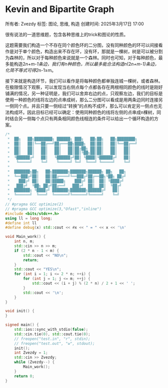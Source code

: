 # Kevin and Bipartite Graph

所有者: Zvezdy
标签: 图论, 思维, 构造
创建时间: 2025年3月17日 17:00

很有说法的一道思维题，包含各种思维上的trick和图论的性质。

这题需要我们构造一个不存在同个颜色环的二分图，没有同种颜色的环可以间接看作是对于单个颜色，构造出来不存在环，没有环，那就是一棵树，树是可以被分割为森林的，所以对于每种颜色来说就是一个森林。同时也可知，对于每种颜色，最多能构造2*n+m-1条边，我们有n种颜色，所以最多能合法构造n*(2*n+m-1)条边，化简不等式可得2*n-1≥m。

接下来就是构造环节，我们可以看作是将每种颜色都单独连城一棵树，或者森林。在极限情况下观察，可以发现当右侧点每个点都各存在两根相同颜色的线时是刚好铺满的情况，另一种证明是，我们可以舍弃右边的点，只观察左边，我们的目标是使用一种颜色的线将左边的点串成树，那么二分图可以看成是用两条边同时连接另一侧同个点。并且只要一侧经过“转换”的点构不成环，那么可以肯定另一侧点也无法构成环。因此目标已经可以确定：使用同种颜色的线将左侧的点串成n棵树，同时结合另一侧每个点只有两条相同颜色线相连的条件可以给出一个循环构造的方案。

```cpp
/*
 *  ██╗   ██╗████████╗ ██████╗ ███╗   ██╗██╗   ██╗████████╗
 *  ██║   ██║╚══██╔══╝██╔═══██╗████╗  ██║██║   ██║╚══██╔══╝
 *  ██║   ██║   ██║   ██║   ██║██╔██╗ ██║██║   ██║   ██║
 *  ██║   ██║   ██║   ██║   ██║██║╚██╗██║██║   ██║   ██║
 *  ╚██████╔╝   ██║   ╚██████╔╝██║ ╚████║╚██████╔╝   ██║
 *   ╚═════╝    ╚═╝    ╚═════╝ ╚═╝  ╚═══╝ ╚═════╝    ╚═╝
 *
 *  ███████╗██╗   ██╗███████╗███████╗██████╗ ██╗   ██╗
 *  ╚══███╔╝██║   ██║██╔════╝╚══███╔╝██╔══██╗╚██╗ ██╔╝
 *    ███╔╝ ██║   ██║█████╗    ███╔╝ ██║  ██║ ╚████╔╝
 *   ███╔╝  ╚██╗ ██╔╝██╔══╝   ███╔╝  ██║  ██║  ╚██╔╝
 *  ███████╗ ╚████╔╝ ███████╗███████╗██████╔╝   ██║
 *  ╚══════╝  ╚═══╝  ╚══════╝╚══════╝╚═════╝    ╚═╝
 */
// #pragma GCC optimize(2)
// #pragma GCC optimize(3,"Ofast","inline")
#include <bits/stdc++.h>
using ll = long long;
#define int ll
#define debug(x) std::cout << #x << " = " << x << '\n'

void Main_work() {
    int n, m;
    std::cin >> n >> m;
    if (2 * n - 1 < m) {
        std::cout << "NO\n";
        return;
    }
    std::cout << "YES\n";
    for (int i = 1; i <= 2 * n; ++i) {
        for (int j = 1; j <= m; ++j) {
            std::cout << (i + j) % (2 * n) / 2 + 1 << ' ';
        }
        std::cout << '\n';
    }
}

void init() {
}

signed main() {
    std::ios::sync_with_stdio(false);
    std::cin.tie(0), std::cout.tie(0);
    // freopen("test.in", "r", stdin);
    // freopen("test.out", "w", stdout);
    init();
    int Zvezdy = 1;
    std::cin >> Zvezdy;
    while (Zvezdy--) {
        Main_work();
    }
    return 0;
}
```